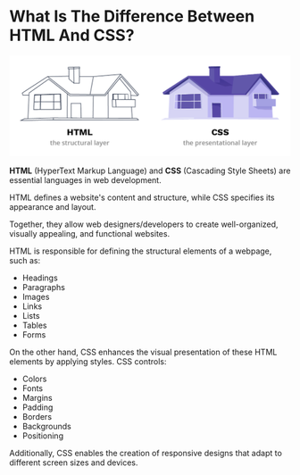 # What Is The Difference Between HTML And CSS?

![](./images/html-and-css.webp)

**HTML** (HyperText Markup Language) and **CSS** (Cascading Style Sheets) are essential languages in web development. 

HTML defines a website's content and structure, while CSS specifies its appearance and layout. 

Together, they allow web designers/developers to create well-organized, visually appealing, and functional websites.

HTML is responsible for defining the structural elements of a webpage, such as:

- Headings
- Paragraphs
- Images
- Links
- Lists
- Tables
- Forms

On the other hand, CSS enhances the visual presentation of these HTML elements by applying styles. CSS controls:

- Colors
- Fonts
- Margins
- Padding
- Borders
- Backgrounds
- Positioning

Additionally, CSS enables the creation of responsive designs that adapt to different screen sizes and devices.
